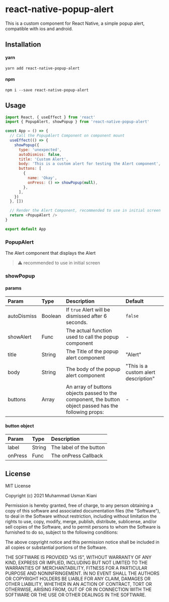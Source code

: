 # react-native-popup-alert

This is a custom component for React Native, a simple popup alert, compatible with ios and android.

## Installation

#### yarn

```
yarn add react-native-popup-alert
```

#### npm

```
npm i --save react-native-popup-alert
```

## Usage

```js
import React, { useEffect } from 'react'
import { PopupAlert, showPopup } from 'react-native-popup-alert'

const App = () => {
  // Call the PopupAlert Component on component mount
  useEffect(() => {
    showPopup({
      type: 'unexpected',
      autoDismiss: false,
      title: 'Custom Alert',
      body: 'This is a custom alert for testing the Alert component',
      buttons: [
        {
          name: 'Okay',
          onPress: () => showPopup(null),
        },
      ],
    })
  }, [])

  // Render the Alert Component, recommended to use in initial screen
  return <PopupAlert />
}

export default App
```

### PopupAlert

The Alert component that displays the Alert

> :warning: recommended to use in initial screen

### showPopup

#### params

| Param       | Type    | Description                                                                                            | Default                              |
| :---------- | :------ | :----------------------------------------------------------------------------------------------------- | :----------------------------------- |
| autoDismiss | Boolean | If `true` Alert will be dismissed after 6 seconds.                                                     | `false`                              |
| showAlert   | Func    | The actual function used to call the popup component                                                   | -                                    |
| title       | String  | The Title of the popup alert component                                                                 | "Alert"                              |
| body        | String  | The body of the popup alert component                                                                  | "This is a custom alert description" |
| buttons     | Array   | An array of buttons objects passed to the component, the button object passed has the following props: | -                                    |

#### button object

| Param   | Type   | Description             |
| :------ | :----- | :---------------------- |
| label   | String | The label of the button |
| onPress | Func   | The onPress Callback    |

<!--
## Contributing

## Credits -->

## License

MIT License

Copyright (c) 2021 Muhammad Usman Kiani

Permission is hereby granted, free of charge, to any person obtaining a copy
of this software and associated documentation files (the "Software"), to deal
in the Software without restriction, including without limitation the rights
to use, copy, modify, merge, publish, distribute, sublicense, and/or sell
copies of the Software, and to permit persons to whom the Software is
furnished to do so, subject to the following conditions:

The above copyright notice and this permission notice shall be included in all
copies or substantial portions of the Software.

THE SOFTWARE IS PROVIDED "AS IS", WITHOUT WARRANTY OF ANY KIND, EXPRESS OR
IMPLIED, INCLUDING BUT NOT LIMITED TO THE WARRANTIES OF MERCHANTABILITY,
FITNESS FOR A PARTICULAR PURPOSE AND NONINFRINGEMENT. IN NO EVENT SHALL THE
AUTHORS OR COPYRIGHT HOLDERS BE LIABLE FOR ANY CLAIM, DAMAGES OR OTHER
LIABILITY, WHETHER IN AN ACTION OF CONTRACT, TORT OR OTHERWISE, ARISING FROM,
OUT OF OR IN CONNECTION WITH THE SOFTWARE OR THE USE OR OTHER DEALINGS IN THE
SOFTWARE.
